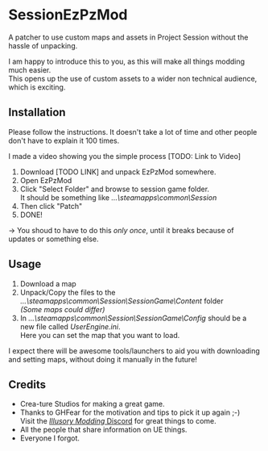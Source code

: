# SessionEzPzMod
A patcher to use custom maps and assets in Project Session without the hassle of unpacking.

I am happy to introduce this to you, as this will make all things modding much easier.  
This opens up the use of custom assets to a wider non technical audience, which is exciting.

## Installation
Please follow the instructions. It doesn't take a lot of time and other people don't have to explain it 100 times.

I made a video showing you the simple process [TODO: Link to Video]

1. Download [TODO LINK] and unpack EzPzMod somewhere.
2. Open EzPzMod
3. Click "Select Folder" and browse to session game folder.  
It should be something like _...\steamapps\common\Session_
4. Then click "Patch"
5. DONE!

-> You shoud to have to do this *only once*, until it breaks because of updates or something else.

## Usage
1. Download a map
2. Unpack/Copy the files to the _...\steamapps\common\Session\SessionGame\Content_ folder  
_(Some maps could differ)_  
3. In _...\steamapps\common\Session\SessionGame\Config_ should be a new file called _UserEngine.ini_.  
Here you can set the map that you want to load.

I expect there will be awesome tools/launchers to aid you with downloading and setting maps, without doing it manually in the future!


## Credits
* Crea-ture Studios for making a great game.
* Thanks to GHFear for the motivation and tips to pick it up again ;-)  
Visit the [_Illusory Modding_ Discord](https://discord.gg/YT2z5DU) for great things to come.
* All the people that share information on UE things.
* Everyone I forgot.
